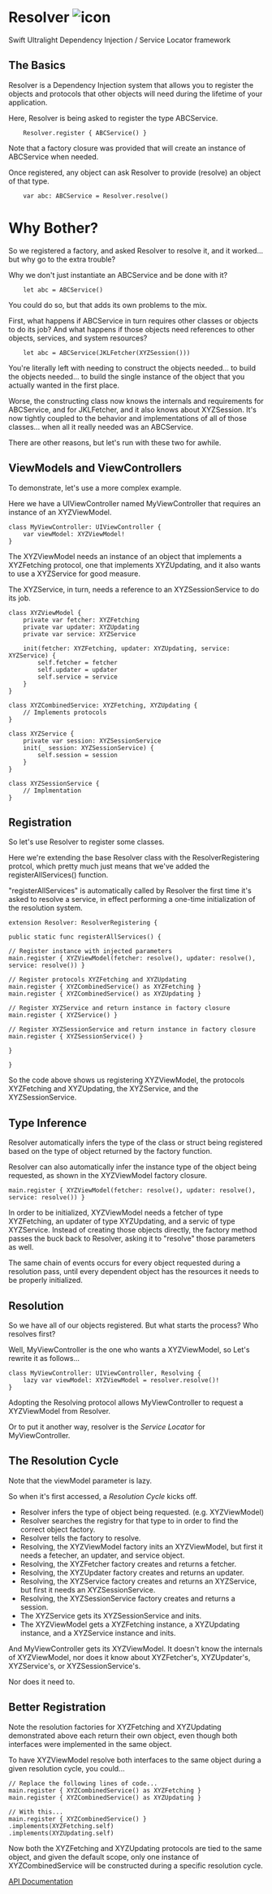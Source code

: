 # Resolver ![icon](https://user-images.githubusercontent.com/709283/32858974-cce8282a-ca12-11e7-944b-c8046156290b.png)
Swift Ultralight Dependency Injection / Service Locator framework

## The Basics

Resolver is a Dependency Injection system that allows you to register the objects and protocols that other objects will need during the lifetime of your application.

Here, Resolver is being asked to register the type ABCService.

```
    Resolver.register { ABCService() }
```
Note that a factory closure was provided that will create an instance of ABCService when needed.

Once registered, any object can ask Resolver to provide (resolve) an object of that type.

```
    var abc: ABCService = Resolver.resolve()
```

# Why Bother?

So we registered a factory, and asked Resolver to resolve it, and it worked... but why go to the extra trouble? 

Why we don't just instantiate an ABCService and be done with it?
```
    let abc = ABCService()
```
You could do so, but that adds its own problems to the mix.

First, what happens if ABCService in turn requires other classes or objects to do its job? And what happens if those objects need references to other objects, services, and system resources?
```
    let abc = ABCService(JKLFetcher(XYZSession()))
```
You're literally left with needing to construct the objects needed... to build the objects needed... to build the single instance of the object that you actually wanted in the first place.

Worse, the constructing class now knows the internals and requirements for ABCService, and for JKLFetcher, and it also knows about XYZSession. It's now tightly coupled to the behavior and implementations of all of those classes... when all it really needed was an ABCService.

There are other reasons, but let's run with these two for awhile.

## ViewModels and ViewControllers

To demonstrate, let's use a more complex example.

Here we have a UIViewController named MyViewController that requires an instance of an XYZViewModel.

```
class MyViewController: UIViewController {
    var viewModel: XYZViewModel!
}
```

The XYZViewModel needs an instance of an object that implements a XYZFetching protocol, one that implements XYZUpdating, and it also wants to use a XYZService for good measure.

The XYZService, in turn, needs a reference to an XYZSessionService to do its job.

```
class XYZViewModel {
    private var fetcher: XYZFetching
    private var updater: XYZUpdating
    private var service: XYZService
    
    init(fetcher: XYZFetching, updater: XYZUpdating, service: XYZService) {
        self.fetcher = fetcher
        self.updater = updater
        self.service = service
    }
}

class XYZCombinedService: XYZFetching, XYZUpdating {
    // Implements protocols
}

class XYZService {
    private var session: XYZSessionService
    init(_ session: XYZSessionService) {
        self.session = session
    }
}

class XYZSessionService {
    // Implmentation
}

```

## Registration

So let's use Resolver to register some classes. 

Here we're extending the base Resolver class with the ResolverRegistering protcol, which pretty much just means that we've added the registerAllServices() function.

"registerAllServices" is automatically called by Resolver the first time it's asked to resolve a service, in effect performing a one-time initialization of the resolution system.

```
extension Resolver: ResolverRegistering {

public static func registerAllServices() {

// Register instance with injected parameters
main.register { XYZViewModel(fetcher: resolve(), updater: resolve(), service: resolve()) }

// Register protocols XYZFetching and XYZUpdating
main.register { XYZCombinedService() as XYZFetching }
main.register { XYZCombinedService() as XYZUpdating }

// Register XYZService and return instance in factory closure
main.register { XYZService() }

// Register XYZSessionService and return instance in factory closure
main.register { XYZSessionService() }

}

}
```

So the code above shows us registering XYZViewModel, the protocols XYZFetching and XYZUpdating, the XYZService, and the XYZSessionService.

## Type Inference

Resolver automatically infers the type of the class or struct being registered based on the type of object returned by the factory function.

Resolver can also automatically infer the instance type of the object being requested, as shown in the XYZViewModel factory closure. 

```
main.register { XYZViewModel(fetcher: resolve(), updater: resolve(), service: resolve()) }
```

In order to be initialized, XYZViewModel needs a fetcher of type XYZFetching, an updater of type XYZUpdating, and a servic of type XYZService. Instead of creating those objects directly, the factory method passes the buck back to Resolver, asking it to "resolve" those parameters as well.

The same chain of events occurs for every object requested during a resolution pass, until every dependent object has the resources it needs to be properly initialized.

## Resolution

So we have all of our objects registered. But what starts the process? Who resolves first? 

Well, MyViewController is the one who wants a XYZViewModel, so Let's rewrite it as follows...

```
class MyViewController: UIViewController, Resolving {
    lazy var viewModel: XYZViewModel = resolver.resolve()!
}
```

Adopting the Resolving protocol allows MyViewController to request a XYZViewModel from Resolver. 

Or to put it another way, resolver is the *Service Locator* for MyViewController.

## The Resolution Cycle

Note that the viewModel parameter is lazy. 

So when it's first accessed, a *Resolution Cycle* kicks off.

* Resolver infers the type of object being requested. (e.g. XYZViewModel)
* Resolver searches the registry for that type to in order to find the correct object factory.
* Resolver tells the factory to resolve.
* Resolving, the XYZViewModel factory inits an XYZViewModel, but first it needs a fetecher, an updater, and service object.
* Resolving, the XYZFetcher factory creates and returns a fetcher.
* Resolving, the XYZUpdater factory creates and returns an updater.
* Resolving, the XYZService factory creates and returns an XYZService, but first it needs an XYZSessionService.
* Resolving, the XYZSessionService factory creates and returns a session.
* The XYZService gets its XYZSessionService and inits.
* The XYZViewModel gets a XYZFetching instance, a XYZUpdating instance, and a XYZService instance and inits.

And MyViewController gets its XYZViewModel. It doesn't know the internals of XYZViewModel, nor does it know about XYZFetcher's, XYZUpdater's, XYZService's, or XYZSessionService's.

Nor does it need to.

## Better Registration

Note the resolution factories for XYZFetching and XYZUpdating demonstrated above each return their own object, even though both interfaces were implemented in the same object.

To have XYZViewModel resolve both interfaces to the same object during a given resolution cycle, you could...

```
// Replace the following lines of code...
main.register { XYZCombinedService() as XYZFetching }
main.register { XYZCombinedService() as XYZUpdating }

// With this...
main.register { XYZCombinedService() }
.implements(XYZFetching.self)
.implements(XYZUpdating.self)
```

Now both the XYZFetching and XYZUpdating protocols are tied to the same object, and given the default scope, only one instance of XYZCombinedService will be constructed during a specific resolution cycle.

[API Documentation](https://hmlongco.github.io/Resolver/Documentation/API/Classes/Resolver.html)
